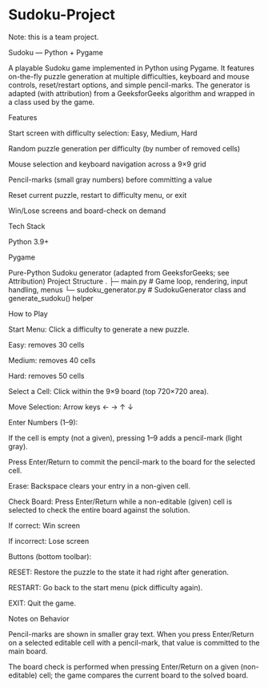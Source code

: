 # Sudoku-Project
Note: this is a team project.

Sudoku — Python + Pygame

A playable Sudoku game implemented in Python using Pygame. It features on-the-fly puzzle generation at multiple difficulties, keyboard and mouse controls, reset/restart options, and simple pencil-marks. The generator is adapted (with attribution) from a GeeksforGeeks algorithm and wrapped in a class used by the game.

Features

Start screen with difficulty selection: Easy, Medium, Hard

Random puzzle generation per difficulty (by number of removed cells)

Mouse selection and keyboard navigation across a 9×9 grid

Pencil-marks (small gray numbers) before committing a value

Reset current puzzle, restart to difficulty menu, or exit

Win/Lose screens and board-check on demand

Tech Stack

Python 3.9+

Pygame

Pure-Python Sudoku generator (adapted from GeeksforGeeks; see Attribution)
Project Structure
.
├─ main.py                 # Game loop, rendering, input handling, menus
└─ sudoku_generator.py     # SudokuGenerator class and generate_sudoku() helper

How to Play

Start Menu: Click a difficulty to generate a new puzzle.

Easy: removes 30 cells

Medium: removes 40 cells

Hard: removes 50 cells

Select a Cell: Click within the 9×9 board (top 720×720 area).

Move Selection: Arrow keys ← → ↑ ↓

Enter Numbers (1–9):

If the cell is empty (not a given), pressing 1–9 adds a pencil-mark (light gray).

Press Enter/Return to commit the pencil-mark to the board for the selected cell.

Erase: Backspace clears your entry in a non-given cell.

Check Board: Press Enter/Return while a non-editable (given) cell is selected to check the entire board against the solution.

If correct: Win screen

If incorrect: Lose screen

Buttons (bottom toolbar):

RESET: Restore the puzzle to the state it had right after generation.

RESTART: Go back to the start menu (pick difficulty again).

EXIT: Quit the game.

Notes on Behavior

Pencil-marks are shown in smaller gray text. When you press Enter/Return on a selected editable cell with a pencil-mark, that value is committed to the main board.

The board check is performed when pressing Enter/Return on a given (non-editable) cell; the game compares the current board to the solved board.
